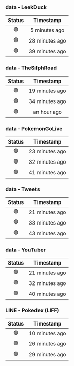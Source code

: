 ### data - LeekDuck
| Status | Timestamp |
|:------:|:---------:|
| 🟢 | 5 minutes ago |
| 🟢 | 28 minutes ago |
| 🟢 | 39 minutes ago |

### data - TheSilphRoad
| Status | Timestamp |
|:------:|:---------:|
| 🟢 | 19 minutes ago |
| 🟢 | 34 minutes ago |
| 🟢 | an hour ago |

### data - PokemonGoLive
| Status | Timestamp |
|:------:|:---------:|
| 🟢 | 23 minutes ago |
| 🟢 | 32 minutes ago |
| 🟢 | 41 minutes ago |

### data - Tweets
| Status | Timestamp |
|:------:|:---------:|
| 🟢 | 21 minutes ago |
| 🟢 | 33 minutes ago |
| 🟢 | 43 minutes ago |

### data - YouTuber
| Status | Timestamp |
|:------:|:---------:|
| 🟢 | 21 minutes ago |
| 🟢 | 32 minutes ago |
| 🟢 | 40 minutes ago |

### LINE - Pokedex (LIFF)
| Status | Timestamp |
|:------:|:---------:|
| 🟢 | 10 minutes ago |
| 🟢 | 26 minutes ago |
| 🟢 | 29 minutes ago |

